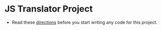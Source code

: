 # JS Translator Project
- Read these [directions](https://docs.google.com/presentation/d/1-4EH70Ff1eW-jvPu8TpWiWVMCscRTdzg0JpZ-ZhFXfg/edit?usp=sharing) before you start writing any code for this project.
